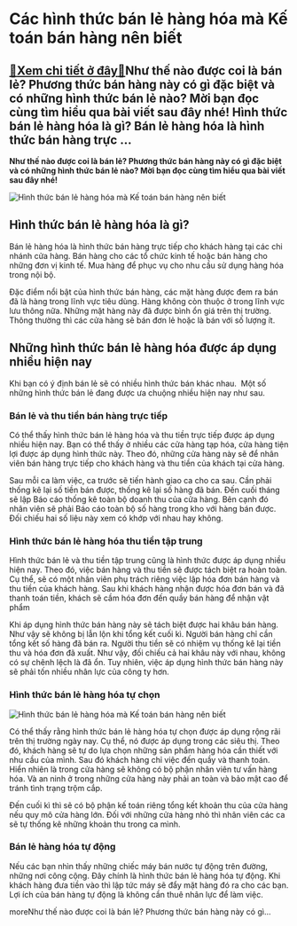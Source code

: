 Các hình thức bán lẻ hàng hóa mà Kế toán bán hàng nên biết
==========================================================

[:gift:Xem chi tiết ở đây:gift:](https://hddtvn.com/cac-hinh-thuc-ban-le-hang-hoa-ma-ke-toan-ban-hang-nen-biet/)Như thế nào được coi là bán lẻ? Phương thức bán hàng này có gì đặc biệt và có những hình thức bán lẻ nào? Mời bạn đọc cùng tìm hiểu qua bài viết sau đây nhé! Hình thức bán lẻ hàng hóa là gì? Bán lẻ hàng hóa là hình thức bán hàng trực …
-------------------------------------------------------------------------------------------------------------------------------------------------------------------------------------------------------------------------------------------

**Như thế nào được coi là bán lẻ? Phương thức bán hàng này có gì đặc biệt và có những hình thức bán lẻ nào? Mời bạn đọc cùng tìm hiểu qua bài viết sau đây nhé!**


![Hình thức bán lẻ hàng hóa mà Kế toán bán hàng nên biết](https://hddtvn.com/wp-content/uploads/2021/01/foA0gtH.jpg)


Hình thức bán lẻ hàng hóa là gì?
--------------------------------


Bán lẻ hàng hóa là hình thức bán hàng trực tiếp cho khách hàng tại các chi nhánh cửa hàng. Bán hàng cho các tổ chức kinh tế hoặc bán hàng cho những đơn vị kinh tế. Mua hàng để phục vụ cho nhu cầu sử dụng hàng hóa trong nội bộ.


Đặc điểm nổi bật của hình thức bán hàng, các mặt hàng được đem ra bán đã là hàng trong lĩnh vực tiêu dùng. Hàng không còn thuộc ở trong lĩnh vực lưu thông nữa. Những mặt hàng này đã được bình ổn giá trên thị trường. Thông thường thì các cửa hàng sẽ bán đơn lẻ hoặc là bán với số lượng ít.


Những hình thức bán lẻ hàng hóa được áp dụng nhiều hiện nay
-----------------------------------------------------------


Khi bạn có ý định bán lẻ sẽ có nhiều hình thức bán khác nhau.  Một số những hình thức bán lẻ đang được ưa chuộng nhiều hiện nay như sau.


### Bán lẻ và thu tiền bán hàng trực tiếp


Có thể thấy hình thức bán lẻ hàng hóa và thu tiền trực tiếp được áp dụng nhiều hiện nay. Bạn có thể thấy ở nhiều các cửa hàng tạp hóa, cửa hàng tiện lợi được áp dụng hình thức này. Theo đó, những cửa hàng này sẽ để nhân viên bán hàng trực tiếp cho khách hàng và thu tiền của khách tại cửa hàng.


Sau mỗi ca làm việc, ca trước sẽ tiến hành giao ca cho ca sau. Cần phải thống kê lại số tiền bán được, thống kê lại số hàng đã bán. Đến cuối tháng sẽ lập Báo cáo thống kê toàn bộ doanh thu của cửa hàng. Bên cạnh đó nhân viên sẽ phải Báo cáo toàn bộ số hàng trong kho với hàng bán được. Đối chiếu hai số liệu này xem có khớp với nhau hay không.


### Hình thức bán lẻ hàng hóa thu tiền tập trung


Hình thức bán lẻ và thu tiền tập trung cũng là hình thức được áp dụng nhiều hiện nay. Theo đó, việc bán hàng và thu tiền sẽ được tách biệt ra hoàn toàn. Cụ thể, sẽ có một nhân viên phụ trách riêng việc lập hóa đơn bán hàng và thu tiền của khách hàng. Sau khi khách hàng nhận được hóa đơn bán và đã thanh toán tiền, khách sẽ cầm hóa đơn đến quầy bán hàng để nhận vật phẩm


Khi áp dụng hình thức bán hàng này sẽ tách biệt được hai khâu bán hàng. Như vậy sẽ không bị lẫn lộn khi tổng kết cuối kì. Người bán hàng chỉ cần tổng kết số hàng đã bán ra. Người thu tiền sẽ có nhiệm vụ thống kê lại tiền thu và hóa đơn đã xuất. Như vậy, đối chiếu cả hai khâu này với nhau, không có sự chênh lệch là đã ổn. Tuy nhiên, việc áp dụng hình thức bán hàng này sẽ phải tốn nhiều nhân lực của công ty hơn.


### Hình thức bán lẻ hàng hóa tự chọn


![Hình thức bán lẻ hàng hóa mà Kế toán bán hàng nên biết](https://hddtvn.com/wp-content/uploads/2021/01/0833_Hinh_1B.jpg)


Có thể thấy rằng hình thức bán lẻ hàng hóa tự chọn được áp dụng rộng rãi trên thị trường ngày nay. Cụ thể, nó được áp dụng trong các siêu thị. Theo đó, khách hàng sẽ tự do lựa chọn những sản phẩm hàng hóa cần thiết với nhu cầu của mình. Sau đó khách hàng chỉ việc đến quầy và thanh toán. Hiển nhiên là trong cửa hàng sẽ không có bộ phận nhân viên tư vấn hàng hóa. Và an ninh ở trong những cửa hàng này phải an toàn và bảo mật cao để tránh tình trạng trộm cắp.


Đến cuối kì thì sẽ có bộ phận kế toán riêng tổng kết khoản thu của cửa hàng nếu quy mô cửa hàng lớn. Đối với những cửa hàng nhỏ thì nhân viên các ca sẽ tự thống kê những khoản thu trong ca mình.


### Bán lẻ hàng hóa tự động


Nếu các bạn nhìn thấy những chiếc máy bán nước tự động trên đường, những nơi công cộng. Đây chính là hình thức bán lẻ hàng hóa tự động. Khi khách hàng đưa tiền vào thì lập tức máy sẽ đẩy mặt hàng đó ra cho các bạn. Lợi ích của bán hàng tự động là không cần thuê nhân lực để làm việc.



moreNhư thế nào được coi là bán lẻ? Phương thức bán hàng này có gì…

